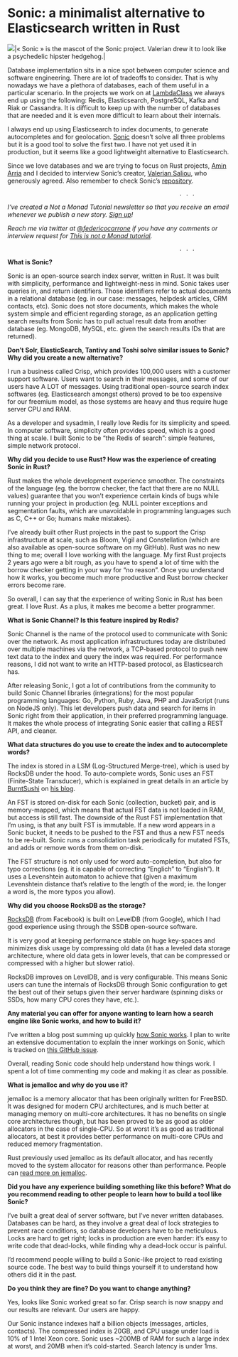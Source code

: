# Sonic: a minimalist alternative to Elasticsearch written in Rust

![](https://miro.medium.com/max/904/1*ur9rT3EUiunAzys52MePnQ.jpeg)|« Sonic » is the mascot of the Sonic project. Valerian drew it to look like a psychedelic hipster hedgehog.|
 

Database implementation sits in a nice spot between computer science and software engineering. There are lot of tradeoffs to consider. That is why nowadays we have a plethora of databases, each of them useful in a particular scenario. In the projects we work on at [LambdaClass](https://lambdaclass.com/) we always end up using the following: Redis, Elasticsearch, PostgreSQL, Kafka and Riak or Cassandra. It is difficult to keep up with the number of databases that are needed and it is even more difficult to learn about their internals.

I always end up using Elasticsearch to index documents, to generate autocompletes and for geolocation. [Sonic](https://github.com/valeriansaliou/sonic) doesn’t solve all three problems but it is a good tool to solve the first two. I have not yet used it in production, but it seems like a good lightweight alternative to Elasticsearch.

Since we love databases and we are trying to focus on Rust projects, [Amin Arria](http://twitter.com/nenearria) and I decided to interview Sonic’s creator, [Valerian Saliou,](https://github.com/valeriansaliou) who generously agreed. Also remember to check Sonic’s [repository](https://github.com/valeriansaliou/sonic).

                                                          . . . 
_I‘ve created a Not a Monad Tutorial newsletter so that you receive an email whenever we publish a new story._ [_Sign up_](https://mailchi.mp/9302d4f60de9/not-a-monad-tutorial)_!_

_Reach me via twitter at_ [@_federicocarrone_](https://twitter.com/federicocarrone/) _if you have any comments or interview request for_ [_This is not a Monad tutorial_](https://medium.com/this-is-not-a-monad-tutorial/)_._   

                                                          . . . 

**What is Sonic?**

Sonic is an open-source search index server, written in Rust. It was built with simplicity, performance and lightweight-ness in mind. Sonic takes user queries in, and return identifiers. Those identifiers refer to actual documents in a relational database (eg. in our case: messages, helpdesk articles, CRM contacts, etc). Sonic does not store documents, which makes the whole system simple and efficient regarding storage, as an application getting search results from Sonic has to pull actual result data from another database (eg. MongoDB, MySQL, etc. given the search results IDs that are returned).

**Don’t Solr, ElasticSearch, Tantivy and Toshi solve similar issues to Sonic? Why did you create a new alternative?**

I run a business called Crisp, which provides 100,000 users with a customer support software. Users want to search in their messages, and some of our users have A LOT of messages. Using traditional open-source search index softwares (eg. Elasticsearch amongst others) proved to be too expensive for our freemium model, as those systems are heavy and thus require huge server CPU and RAM.

As a developer and sysadmin, I really love Redis for its simplicity and speed. In computer software, simplicity often provides speed, which is a good thing at scale. I built Sonic to be “the Redis of search”: simple features, simple network protocol.

**Why did you decide to use Rust? How was the experience of creating Sonic in Rust?**

Rust makes the whole development experience smoother. The constraints of the language (eg. the borrow checker, the fact that there are no NULL values) guarantee that you won’t experience certain kinds of bugs while running your project in production (eg. NULL pointer exceptions and segmentation faults, which are unavoidable in programming languages such as C, C++ or Go; humans make mistakes).

I’ve already built other Rust projects in the past to support the Crisp infrastructure at scale, such as Bloom, Vigil and Constellation (which are also available as open-source software on my GitHub). Rust was no new thing to me; overall I love working with the language. My first Rust projects 2 years ago were a bit rough, as you have to spend a lot of time with the borrow checker getting in your way for “no reason”. Once you understand how it works, you become much more productive and Rust borrow checker errors become rare.

So overall, I can say that the experience of writing Sonic in Rust has been great. I love Rust. As a plus, it makes me become a better programmer.

**What is Sonic Channel? Is this feature inspired by Redis?**

Sonic Channel is the name of the protocol used to communicate with Sonic over the network. As most application infrastructures today are distributed over multiple machines via the network, a TCP-based protocol to push new text data to the index and query the index was required. For performance reasons, I did not want to write an HTTP-based protocol, as Elasticsearch has.

After releasing Sonic, I got a lot of contributions from the community to build Sonic Channel libraries (integrations) for the most popular programming languages: Go, Python, Ruby, Java, PHP and JavaScript (runs on NodeJS only). This let developers push data and search for items in Sonic right from their application, in their preferred programming language. It makes the whole process of integrating Sonic easier that calling a REST API, and cleaner.

**What data structures do you use to create the index and to autocomplete words?**

The index is stored in a LSM (Log-Structured Merge-tree), which is used by RocksDB under the hood. To auto-complete words, Sonic uses an FST (Finite-State Transducer), which is explained in great details in an article by [BurntSushi](https://github.com/BurntSushi) on [his blog](https://blog.burntsushi.net/transducers/a).

An FST is stored on-disk for each Sonic (collection, bucket) pair, and is memory-mapped, which means that actual FST data is not loaded in RAM, but access is still fast. The downside of the Rust FST implementation that I’m using, is that any built FST is immutable. If a new word appears in a Sonic bucket, it needs to be pushed to the FST and thus a new FST needs to be re-built. Sonic runs a consolidation task periodically for mutated FSTs, and adds or remove words from them on-disk.

The FST structure is not only used for word auto-completion, but also for typo corrections (eg. it is capable of correcting “Englich” to “English”). It uses a Levenshtein automaton to achieve that (given a maximum Levenshtein distance that’s relative to the length of the word; ie. the longer a word is, the more typos you allow).

**Why did you choose RocksDB as the storage?**

[RocksDB](https://github.com/facebook/rocksdb) (from Facebook) is built on LevelDB (from Google), which I had good experience using through the SSDB open-source software.

It is very good at keeping performance stable on huge key-spaces and minimizes disk usage by compressing old data (it has a leveled data storage architecture, where old data gets in lower levels, that can be compressed or compressed with a higher but slower ratio).

RocksDB improves on LevelDB, and is very configurable. This means Sonic users can tune the internals of RocksDB through Sonic configuration to get the best out of their setups given their server hardware (spinning disks or SSDs, how many CPU cores they have, etc.).

**Any material you can offer for anyone wanting to learn how a search engine like Sonic works, and how to build it?**

I’ve written a blog post summing up quickly [how Sonic works](https://journal.valeriansaliou.name/announcing-sonic-a-super-light-alternative-to-elasticsearch/). I plan to write an extensive documentation to explain the inner workings on Sonic, which is tracked on [this GitHub issue](https://github.com/valeriansaliou/sonic/issues/103).

Overall, reading Sonic code should help understand how things work. I spent a lot of time commenting my code and making it as clear as possible.

**What is jemalloc and why do you use it?**

jemalloc is a memory allocator that has been originally written for FreeBSD. It was designed for modern CPU architectures, and is much better at managing memory on multi-core architectures. It has no benefits on single core architectures though, but has been proved to be as good as older allocators in the case of single-CPU. So at worst it’s as good as traditional allocators, at best it provides better performance on multi-core CPUs and reduced memory fragmentation.

Rust previously used jemalloc as its default allocator, and has recently moved to the system allocator for reasons other than performance. People can [read more on jemalloc](https://www.bsdcan.org/2006/papers/jemalloc.pdf).

**Did you have any experience building something like this before? What do you recommend reading to other people to learn how to build a tool like Sonic?**

I’ve built a great deal of server software, but I’ve never written databases. Databases can be hard, as they involve a great deal of lock strategies to prevent race conditions, so database developers have to be meticulous. Locks are hard to get right; locks in production are even harder: it’s easy to write code that dead-locks, while finding why a dead-lock occur is painful.

I’d recommend people willing to build a Sonic-like project to read existing source code. The best way to build things yourself it to understand how others did it in the past.

**Do you think they are fine? Do you want to change anything?**

Yes, looks like Sonic worked great so far. Crisp search is now snappy and our results are relevant. Our users are happy.

Our Sonic instance indexes half a billion objects (messages, articles, contacts). The compressed index is 20GB, and CPU usage under load is 10% of 1 Intel Xeon core. Sonic uses ~200MB of RAM for such a large index at worst, and 20MB when it’s cold-started. Search latency is under 1ms.

